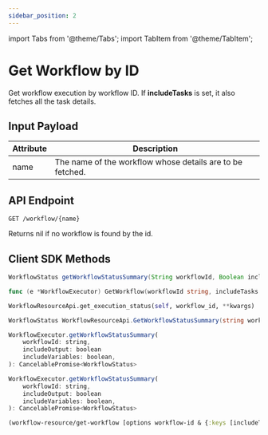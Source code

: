 ```yaml
---
sidebar_position: 2
---
```


import Tabs from '@theme/Tabs';
import TabItem from '@theme/TabItem';

# Get Workflow by ID
Get workflow execution by workflow ID. If **includeTasks** is set, it also fetches all the task details.

## Input Payload

| Attribute | Description | 
| --------- | ----------- | 
| name | The name of the workflow whose details are to be fetched. |

## API Endpoint
```
GET /workflow/{name}
```

Returns nil if no workflow is found by the id.

## Client SDK Methods

<Tabs>
<TabItem value="Java" label="Java">

```java
WorkflowStatus getWorkflowStatusSummary(String workflowId, Boolean includeOutput, Boolean includeVariables)
```

</TabItem>
<TabItem value="Golang" label="Golang">

```go
func (e *WorkflowExecutor) GetWorkflow(workflowId string, includeTasks bool) (*model.Workflow, error)
```

</TabItem>
<TabItem value="Python" label="Python">

```python
WorkflowResourceApi.get_execution_status(self, workflow_id, **kwargs)
```

</TabItem>
<TabItem value="CSharp" label="CSharp">

```csharp
WorkflowStatus WorkflowResourceApi.GetWorkflowStatusSummary(string workflowId, bool? includeOutput = null, bool? includeVariables = null)
```

</TabItem>
<TabItem value="Javascript" label="Javascript">

```javascript
WorkflowExecutor.getWorkflowStatusSummary(
    workflowId: string,
    includeOutput: boolean
    includeVariables: boolean,
): CancelablePromise<WorkflowStatus>
```

</TabItem>
<TabItem value="Typescript" label="Typescript">

```javascript
WorkflowExecutor.getWorkflowStatusSummary(
    workflowId: string,
    includeOutput: boolean
    includeVariables: boolean,
): CancelablePromise<WorkflowStatus>
```

</TabItem>
<TabItem value="Clojure" label="Clojure">

```clojure
(workflow-resource/get-workflow [options workflow-id & {:keys [includeTasks], :or {includeTasks true}}])
```

</TabItem>
</Tabs>